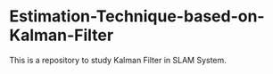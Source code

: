# Estimation-Technique-based-on-Kalman-Filter
This is a repository to study Kalman Filter in SLAM System.
